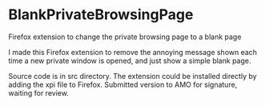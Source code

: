 # BlankPrivateBrowsingPage
Firefox extension to change the private browsing page to a blank page

I made this Firefox extension to remove the annoying message shown each time a new private window is opened, and just show a simple blank page.

Source code is in src directory. The extension could be installed directly by adding the xpi file to Firefox.
Submitted version to AMO for signature, waiting for review.
